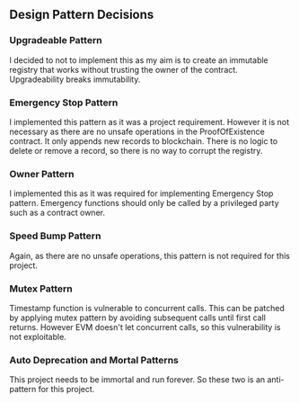 ## Design Pattern Decisions

### Upgradeable Pattern

I decided to not to implement this as my aim is to create an immutable registry that works without trusting the owner of the contract.
Upgradeability breaks immutability.

### Emergency Stop Pattern

I implemented this pattern as it was a project requirement. However it is not necessary as there are no unsafe operations in the ProofOfExistence contract. It only appends new records to blockchain. There is no logic to delete or remove a record, so there is no way to corrupt the registry.

### Owner Pattern

I implemented this as it was required for implementing Emergency Stop pattern. Emergency functions should only be called by a privileged party such as a contract owner.

### Speed Bump Pattern

Again, as there are no unsafe operations, this pattern is not required for this project.
 
### Mutex Pattern

Timestamp function is vulnerable to concurrent calls. This can be patched by applying mutex pattern by avoiding subsequent calls until first call returns. However EVM doesn't let concurrent calls, so this vulnerability is not exploitable.

### Auto Deprecation and Mortal Patterns

This project needs to be immortal and run forever. So these two is an anti-pattern for this project.


